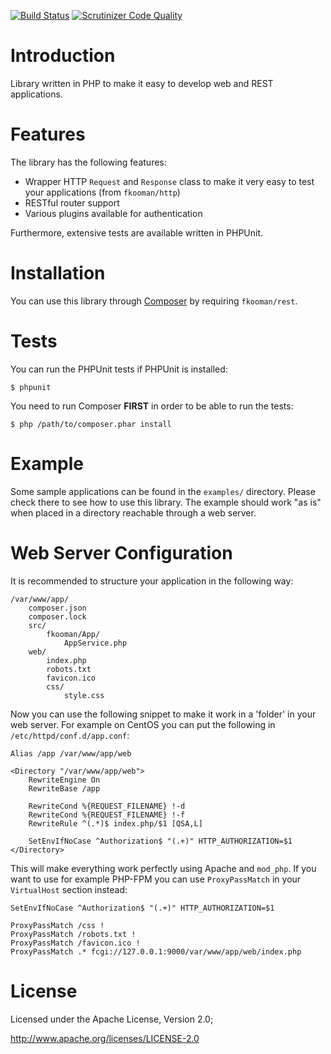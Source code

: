 [![Build Status](https://travis-ci.org/fkooman/php-lib-rest.png?branch=master)](https://travis-ci.org/fkooman/php-lib-rest)
[![Scrutinizer Code Quality](https://scrutinizer-ci.com/g/fkooman/php-lib-rest/badges/quality-score.png?b=master)](https://scrutinizer-ci.com/g/fkooman/php-lib-rest/?branch=master)

# Introduction
Library written in PHP to make it easy to develop web and REST applications. 

# Features
The library has the following features:
* Wrapper HTTP `Request` and `Response` class to make it very easy to test your
  applications (from `fkooman/http`)
* RESTful router support
* Various plugins available for authentication

Furthermore, extensive tests are available written in PHPUnit.

# Installation
You can use this library through [Composer](http://getcomposer.org/) by 
requiring `fkooman/rest`.

# Tests
You can run the PHPUnit tests if PHPUnit is installed:

    $ phpunit

You need to run Composer **FIRST** in order to be able to run the tests:

    $ php /path/to/composer.phar install
        
# Example
Some sample applications can be found in the `examples/` directory. Please 
check there to see how to use this library. The example should work "as is" 
when placed in a directory reachable through a web server.

# Web Server Configuration
It is recommended to structure your application in the following way:

    /var/www/app/
        composer.json
        composer.lock
        src/
            fkooman/App/
                AppService.php
        web/
            index.php
            robots.txt
            favicon.ico
            css/
                style.css

Now you can use the following snippet to make it work in a 'folder' in your
web server. For example on CentOS you can put the following in 
`/etc/httpd/conf.d/app.conf`:

    Alias /app /var/www/app/web

    <Directory "/var/www/app/web">
        RewriteEngine On
        RewriteBase /app

        RewriteCond %{REQUEST_FILENAME} !-d
        RewriteCond %{REQUEST_FILENAME} !-f
        RewriteRule ^(.*)$ index.php/$1 [QSA,L]

        SetEnvIfNoCase ^Authorization$ "(.+)" HTTP_AUTHORIZATION=$1
    </Directory>

This will make everything work perfectly using Apache and `mod_php`. If you
want to use for example PHP-FPM you can use `ProxyPassMatch` in your 
`VirtualHost` section instead:

    SetEnvIfNoCase ^Authorization$ "(.+)" HTTP_AUTHORIZATION=$1

    ProxyPassMatch /css !
    ProxyPassMatch /robots.txt !
    ProxyPassMatch /favicon.ico !
    ProxyPassMatch .* fcgi://127.0.0.1:9000/var/www/app/web/index.php

# License
Licensed under the Apache License, Version 2.0;

   http://www.apache.org/licenses/LICENSE-2.0

